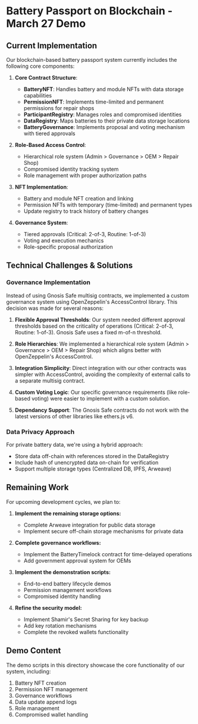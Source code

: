 # Battery Passport on Blockchain - March 27 Demo

## Current Implementation

Our blockchain-based battery passport system currently includes the following core components:

1. **Core Contract Structure**:
   - **BatteryNFT**: Handles battery and module NFTs with data storage capabilities
   - **PermissionNFT**: Implements time-limited and permanent permissions for repair shops
   - **ParticipantRegistry**: Manages roles and compromised identities
   - **DataRegistry**: Maps batteries to their private data storage locations
   - **BatteryGovernance**: Implements proposal and voting mechanism with tiered approvals

2. **Role-Based Access Control**:
   - Hierarchical role system (Admin > Governance > OEM > Repair Shop)
   - Compromised identity tracking system
   - Role management with proper authorization paths

3. **NFT Implementation**:
   - Battery and module NFT creation and linking
   - Permission NFTs with temporary (time-limited) and permanent types
   - Update registry to track history of battery changes

4. **Governance System**:
   - Tiered approvals (Critical: 2-of-3, Routine: 1-of-3)
   - Voting and execution mechanics
   - Role-specific proposal authorization

## Technical Challenges & Solutions

### Governance Implementation
Instead of using Gnosis Safe multisig contracts, we implemented a custom governance system using OpenZeppelin's AccessControl library. This decision was made for several reasons:

1. **Flexible Approval Thresholds**: Our system needed different approval thresholds based on the criticality of operations (Critical: 2-of-3, Routine: 1-of-3). Gnosis Safe uses a fixed m-of-n threshold.

2. **Role Hierarchies**: We implemented a hierarchical role system (Admin > Governance > OEM > Repair Shop) which aligns better with OpenZeppelin's AccessControl.

3. **Integration Simplicity**: Direct integration with our other contracts was simpler with AccessControl, avoiding the complexity of external calls to a separate multisig contract.

4. **Custom Voting Logic**: Our specific governance requirements (like role-based voting) were easier to implement with a custom solution.

5. **Dependancy Support**: The Gnosis Safe contracts do not work with the latest versions of other libraries like ethers.js v6.

### Data Privacy Approach
For private battery data, we're using a hybrid approach:
- Store data off-chain with references stored in the DataRegistry
- Include hash of unencrypted data on-chain for verification
- Support multiple storage types (Centralized DB, IPFS, Arweave)

## Remaining Work

For upcoming development cycles, we plan to:

1. **Implement the remaining storage options:**
   - Complete Arweave integration for public data storage
   - Implement secure off-chain storage mechanisms for private data

2. **Complete governance workflows:**
   - Implement the BatteryTimelock contract for time-delayed operations
   - Add government approval system for OEMs

3. **Implement the demonstration scripts:**
   - End-to-end battery lifecycle demos
   - Permission management workflows
   - Compromised identity handling

4. **Refine the security model:**
   - Implement Shamir's Secret Sharing for key backup
   - Add key rotation mechanisms
   - Complete the revoked wallets functionality

## Demo Content

The demo scripts in this directory showcase the core functionality of our system, including:

1. Battery NFT creation
2. Permission NFT management
3. Governance workflows
4. Data update append logs
5. Role management
6. Compromised wallet handling
